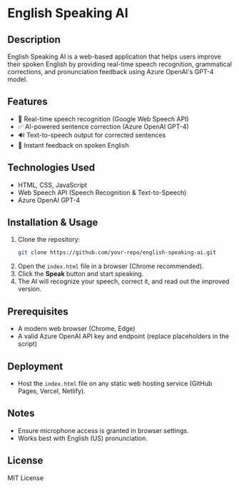 # English Speaking AI

## Description
English Speaking AI is a web-based application that helps users improve their spoken English by providing real-time speech recognition, grammatical corrections, and pronunciation feedback using Azure OpenAI's GPT-4 model.

## Features
- 🎤 Real-time speech recognition (Google Web Speech API)
- ✅ AI-powered sentence correction (Azure OpenAI GPT-4)
- 🔊 Text-to-speech output for corrected sentences
- 🔄 Instant feedback on spoken English

## Technologies Used
- HTML, CSS, JavaScript
- Web Speech API (Speech Recognition & Text-to-Speech)
- Azure OpenAI GPT-4

## Installation & Usage
1. Clone the repository:
   ```sh
   git clone https://github.com/your-repo/english-speaking-ai.git
   ```
2. Open the `index.html` file in a browser (Chrome recommended).
3. Click the **Speak** button and start speaking.
4. The AI will recognize your speech, correct it, and read out the improved version.

## Prerequisites
- A modern web browser (Chrome, Edge)
- A valid Azure OpenAI API key and endpoint (replace placeholders in the script)

## Deployment
- Host the `index.html` file on any static web hosting service (GitHub Pages, Vercel, Netlify).

## Notes
- Ensure microphone access is granted in browser settings.
- Works best with English (US) pronunciation.

## License
MIT License

